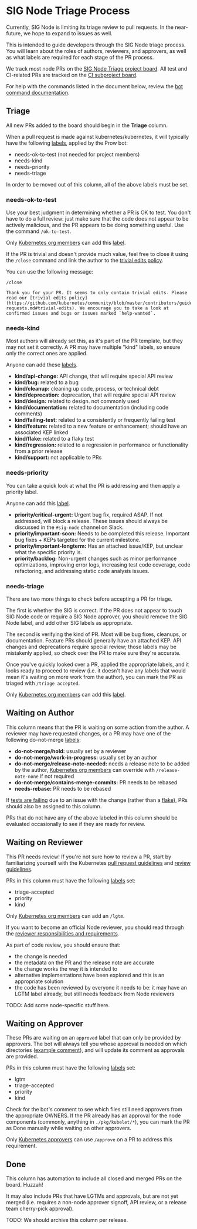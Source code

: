 # SIG Node Triage Process

Currently, SIG Node is limiting its triage review to pull requests. In the
near-future, we hope to expand to issues as well.

This is intended to guide developers through the SIG Node triage process. You
will learn about the roles of authors, reviewers, and approvers, as well as
what labels are required for each stage of the PR process.

We track most node PRs on the [SIG Node Triage project board]. All test and
CI-related PRs are tracked on the [CI subproject board].

For help with the commands listed in the document below, review the [bot command documentation].

[SIG Node Triage project board]: https://github.com/orgs/kubernetes/projects/49
[CI subproject board]: https://github.com/orgs/kubernetes/projects/43
[bot command documentation]: https://go.k8s.io/bot-commands

## Triage

All new PRs added to the board should begin in the **Triage** column.

When a pull request is made against kubernetes/kubernetes, it will typically
have the following [labels], applied by the Prow bot:

- needs-ok-to-test (not needed for project members)
- needs-kind
- needs-priority
- needs-triage

In order to be moved out of this column, all of the above labels must be set.

[labels]: https://github.com/kubernetes/test-infra/blob/master/label_sync/labels.md

### needs-ok-to-test

Use your best judgment in determining whether a PR is OK to test. You don't
have to do a full review: just make sure that the code does not appear to be
actively malicious, and the PR appears to be doing something useful. Use the
command `/ok-to-test`.

Only [Kubernetes org members] can add this [label][labels].

If the PR is trivial and doesn't provide much value, feel free to close it
using the `/close` command and link the author to the [trivial edits policy].

You can use the following message:

    /close

    Thank you for your PR. It seems to only contain trivial edits. Please read our [trivial edits policy](https://github.com/kubernetes/community/blob/master/contributors/guide/pull-requests.md#trivial-edits). We encourage you to take a look at confirmed issues and bugs or issues marked `help-wanted`.

[Kubernetes org members]: https://github.com/kubernetes/community/blob/master/community-membership.md#member
[trivial edits policy]: https://github.com/kubernetes/community/blob/master/contributors/guide/pull-requests.md#trivial-edits

### needs-kind

Most authors will already set this, as it's part of the PR template, but they
may not set it correctly. A PR may have multiple "kind" labels, so ensure only
the correct ones are applied.

Anyone can add these [labels].

- **kind/api-change:** API change, that will require special API review
- **kind/bug:** related to a bug
- **kind/cleanup:** cleaning up code, process, or technical debt
- **kind/deprecation:** deprecation, that will require special API review
- **kind/design:** related to design. not commonly used
- **kind/documentation:** related to documentation (including code comments)
- **kind/failing-test:** related to a consistently or frequently failing test
- **kind/feature:** related to a new feature or enhancement; should have an
  associated KEP linked
- **kind/flake:** related to a flaky test
- **kind/regression:** related to a regression in performance or functionality
  from a prior release
- **kind/support:** not applicable to PRs

### needs-priority

You can take a quick look at what the PR is addressing and then apply a
priority label.

Anyone can add this [label][labels].

- **priority/critical-urgent:** Urgent bug fix, required ASAP. If not
  addressed, will block a release. These issues should always be discussed in
  the `#sig-node` channel on Slack.
- **priority/important-soon:** Needs to be completed this release. Important
  bug fixes + KEPs targeted for the current milestone.
- **priority/important-longterm:** Has an attached issue/KEP, but unclear what
  the specific priority is.
- **priority/backlog:** Non-urgent changes such as minor performance
  optimizations, improving error logs, increasing test code coverage, code
  refactoring, and addressing static code analysis issues.

### needs-triage

There are two more things to check before accepting a PR for triage.

The first is whether the SIG is correct. If the PR does not appear to touch SIG
Node code or require a SIG Node approver, you should remove the SIG Node label,
and add other SIG labels as appropriate.

The second is verifying the kind of PR. Most will be bug fixes, cleanups, or
documentation. Feature PRs should generally have an attached KEP. API changes
and deprecations require special review; those labels may be mistakenly
applied, so check over the PR to make sure they're accurate.

Once you've quickly looked over a PR, applied the appropriate labels, and it
looks ready to proceed to review (i.e. it doesn't have any labels that would
mean it's waiting on more work from the author), you can mark the PR as triaged
with `/triage accepted`.

Only [Kubernetes org members] can add this [label][labels].

## Waiting on Author

This column means that the PR is waiting on some action from the author. A
reviewer may have requested changes, or a PR may have one of the following
do-not-merge [labels]:

- **do-not-merge/hold:** usually set by a reviewer
- **do-not-merge/work-in-progress:** usually set by an author
- **do-not-merge/release-note-needed:** needs a release note to be added by the
  author, [Kubernetes org members] can override with `/release-note-none` if
  not required
- **do-not-merge/contains-merge-commits:** PR needs to be rebased
- **needs-rebase:** PR needs to be rebased

If [tests are failing] due to an issue with the change (rather than a [flake]), PRs
should also be assigned to this column.

PRs that do not have any of the above labeled in this column should be
evaluated occasionally to see if they are ready for review.

[tests are failing]: contributors/devel/sig-testing/testing.md#troubleshooting-a-failure
[flake]: contributors/devel/sig-testing/flaky-tests.md

## Waiting on Reviewer

This PR needs review! If you're not sure how to review a PR, start by
familiarizing yourself with the Kubernetes [pull request guidelines] and
[review guidelines].

PRs in this column must have the following [labels] set:

- triage-accepted
- priority
- kind

Only [Kubernetes org members] can add an `/lgtm`.

If you want to become an official Node reviewer, you should read through the
[reviewer responsibilities and requirements].

As part of code review, you should ensure that:

- the change is needed
- the metadata on the PR and the release note are accurate
- the change works the way it is intended to
- alternative implementations have been explored and this is an appropriate
  solution
- the code has been reviewed by everyone it needs to be: it may have an LGTM
  label already, but still needs feedback from Node reviewers

TODO: Add some node-specific stuff here.

[pull request guidelines]: https://github.com/kubernetes/community/blob/master/contributors/guide/pull-requests.md
[review guidelines]: https://github.com/kubernetes/community/blob/master/contributors/guide/review-guidelines.md
[reviewer responsibilities and requirements]: https://github.com/kubernetes/community/blob/master/community-membership.md#reviewer

## Waiting on Approver

These PRs are waiting on an `approved` label that can only be provided by
approvers. The bot will always tell you whose approval is needed on which
directories ([example comment]), and will update its comment as approvals are
provided.

PRs in this column must have the following [labels] set:

- lgtm
- triage-accepted
- priority
- kind

Check for the bot's comment to see which files still need approvers from the
appropriate OWNERS. If the PR already has an approval for the node components
(commonly, anything in `./pkg/kubelet/*`), you can mark the PR as Done manually
while waiting on other approvers.

Only [Kubernetes approvers] can use `/approve` on a PR to address this
requirement.

[example comment]: https://github.com/kubernetes/kubernetes/pull/97992#issuecomment-759450299
[Kubernetes approvers]: https://github.com/kubernetes/community/blob/master/community-membership.md#approver

## Done

This column has automation to include all closed and merged PRs on the board.
Huzzah!

It may also include PRs that have LGTMs and approvals, but are not yet merged
(i.e. requires a non-node approver signoff, API review, or a release team
cherry-pick approval).

TODO: We should archive this column per release.
